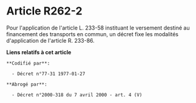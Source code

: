 # Article R262-2

Pour l'application de l'article L. 233-58 instituant le versement destiné au financement des transports en commun, un décret
fixe les modalités d'application de l'article R. 233-86.

**Liens relatifs à cet article**

	**Codifié par**:

	  - Décret n°77-31 1977-01-27

	**Abrogé par**:

	  - Décret n°2000-318 du 7 avril 2000 - art. 4 (V)
